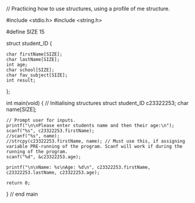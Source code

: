 // Practicing how to use structures, using a profile of me structure.

#include <stdio.h>
#include <string.h>

#define SIZE 15

struct student_ID
{

    char firstName[SIZE];
    char lastName[SIZE];
    int age;
    char school[SIZE];
    char fav_subject[SIZE];
    int result;

};

int main(void)
{
    // Initialising structures
    struct student_ID c23322253;
    char name[SIZE];

    // Prompt user for inputs.
    printf("\n\nPlease enter students name and then their age:\n");
    scanf("%s", c23322253.firstName);
    //scanf("%s", name);
    //strcpy(c23322253.firstName, name); // Must use this, if assigning variable PRE-running of the program. Scanf will work if during the running of the program.
    scanf("%d", &c23322253.age);

    printf("\n\nName: %s\nAge: %d\n", c23322253.firstName, c23322253.lastName, c23322253.age);
    
    return 0;

} // end main